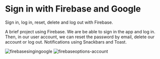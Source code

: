 # Sign in with Firebase and Google
Sign in, log in, reset, delete and log out with Firebase.


A brief project using Firebase. We are be able to sign in the app and log in.
Then, in our user account, we can reset the password by email, delete our account or log out.
Notifications using Snackbars and Toast.

![firebasesingingoogle](https://cloud.githubusercontent.com/assets/19878151/23860972/dd68502a-0808-11e7-9b85-b3e898e6df6d.png)
![firebaseoptions-account](https://cloud.githubusercontent.com/assets/19878151/23722927/818d869a-0447-11e7-8907-9cc0b4afe66b.png)
